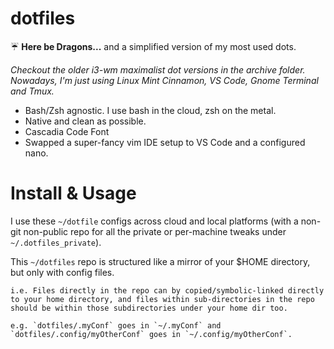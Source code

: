 # dotfiles

☔️ __Here be Dragons...__ and a simplified version of my most used dots.

*Checkout the older i3-wm maximalist dot versions in the archive folder. Nowadays, I'm just using Linux Mint Cinnamon, VS Code, Gnome Terminal and Tmux.*

 - Bash/Zsh agnostic. I use bash in the cloud, zsh on the metal.
 - Native and clean as possible.
 - Cascadia Code Font
 - Swapped a super-fancy vim IDE setup to VS Code and a configured nano.

# Install & Usage

I use these `~/dotfile` configs across cloud and local platforms (with a non-git non-public repo for all the private or per-machine tweaks under `~/.dotfiles_private`).

This `~/dotfiles` repo is structured like a mirror of your $HOME directory, but only with config files.

	i.e. Files directly in the repo can by copied/symbolic-linked directly to your home directory, and files within sub-directories in the repo should be within those subdirectories under your home dir too. 

	e.g. `dotfiles/.myConf` goes in `~/.myConf` and `dotfiles/.config/myOtherConf` goes in `~/.config/myOtherConf`.